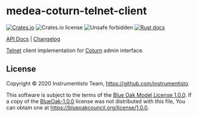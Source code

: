 medea-coturn-telnet-client
==========================

[![Crates.io](https://img.shields.io/crates/v/medea-coturn-telnet-client)](https://crates.io/crates/medea-coturn-telnet-client)
![Crates.io license](https://img.shields.io/crates/l/medea-coturn-telnet-client)
![Unsafe forbidden](https://img.shields.io/badge/unsafe-forbidden-success.svg)
[![Rust docs](https://docs.rs/medea-coturn-telnet-client/badge.svg)](https://docs.rs/medea-coturn-telnet-client)

[API Docs](https://docs.rs/medea-coturn-telnet-client) |
[Changelog](https://github.com/instrumentisto/medea/blob/master/crates/medea-coturn-telnet-client/CHANGELOG.md)

[Telnet] client implementation for [Coturn] admin interface.




## License

Copyright © 2020 Instrumentisto Team, https://github.com/instrumentisto

This software is subject to the terms of the [Blue Oak Model License 1.0.0](https://github.com/instrumentisto/medea/blob/master/crates/medea-coturn-telnet-client/LICENSE.md). If a copy of the [BlueOak-1.0.0](https://spdx.org/licenses/BlueOak-1.0.0.html) license was not distributed with this file, You can obtain one at <https://blueoakcouncil.org/license/1.0.0>.





[Coturn]: https://github.com/coturn/coturn
[Telnet]: https://en.wikipedia.org/wiki/Telnet
